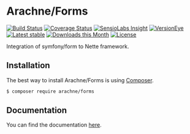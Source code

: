 Arachne/Forms
====

[![Build Status](https://img.shields.io/travis/Arachne/Forms/master.svg?style=flat-square)](https://travis-ci.org/Arachne/Forms/branches)
[![Coverage Status](https://img.shields.io/coveralls/Arachne/Forms/master.svg?style=flat-square)](https://coveralls.io/github/Arachne/Forms?branch=master)
[![SensioLabs Insight](https://img.shields.io/sensiolabs/i/4782317c-1c90-4c77-9366-aed518c1fd4b.svg?style=flat-square)](https://insight.sensiolabs.com/projects/4782317c-1c90-4c77-9366-aed518c1fd4b)
[![VersionEye](https://img.shields.io/versioneye/d/php/arachne:forms.svg?style=flat-square)](https://www.versioneye.com/php/arachne:forms)
[![Latest stable](https://img.shields.io/packagist/v/arachne/forms.svg?style=flat-square)](https://packagist.org/packages/arachne/forms)
[![Downloads this Month](https://img.shields.io/packagist/dm/arachne/forms.svg?style=flat-square)](https://packagist.org/packages/arachne/forms)
[![License](https://img.shields.io/badge/license-MIT-blue.svg?style=flat-square)](https://github.com/Arachne/Forms/blob/master/license.md)

Integration of symfony/form to Nette framework.

Installation
----

The best way to install Arachne/Forms is using [Composer](http://getcomposer.org/).

```sh
$ composer require arachne/forms
```

Documentation
----

You can find the documentation [here](docs/index.md).
